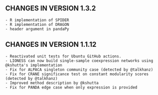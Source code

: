 CHANGES IN VERSION 1.3.2
--------------------------

    - R implementation of SPIDER
    - R implementation of DRAGON
    - header argument in pandaPy

CHANGES IN VERSION 1.1.12
--------------------------

    - Reactivated unit tests for Ubuntu GitHub actions.
    - LIONESS can now build single-sample coexpression networks using @kshutta's implementation
    - Fix for ALPACA singleton community case (detected by @talkhanz)
    - Fix for CRANE significance test on constant modularity scores (detected by @talkhanz)
    - Improved method description by @kshutta
    - Fix for PANDA edge case when only expression is provided

